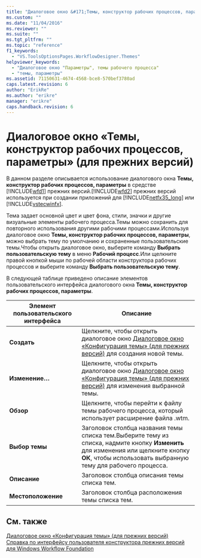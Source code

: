 ```yaml
---
title: "Диалоговое окно &#171;Темы, конструктор рабочих процессов, параметры&#187; (для прежних версий) | Microsoft Docs"
ms.custom: ""
ms.date: "11/04/2016"
ms.reviewer: ""
ms.suite: ""
ms.tgt_pltfrm: ""
ms.topic: "reference"
f1_keywords: 
  - "VS.ToolsOptionsPages.WorkflowDesigner.Themes"
helpviewer_keywords: 
  - "Диалоговое окно "Параметры", темы рабочего процесса"
  - "темы, параметры"
ms.assetid: 71150631-4674-4568-bce8-570bef3780ad
caps.latest.revision: 6
author: "ErikRe"
ms.author: "erikre"
manager: "erikre"
caps.handback.revision: 6
---
```

# Диалоговое окно &#171;Темы, конструктор рабочих процессов, параметры&#187; (для прежних версий)
В данном разделе описывается использование диалогового окна **Темы, конструктор рабочих процессов, параметры** в средстве [!INCLUDE[wfd1](../workflow-designer/includes/wfd1_md.md)] прежних версий.[!INCLUDE[wfd2](../workflow-designer/includes/wfd2_md.md)] прежних версий используется при создании приложений для [!INCLUDE[netfx35_long](../workflow-designer/includes/netfx35_long_md.md)] или [!INCLUDE[vstecwinfx](../workflow-designer/includes/vstecwinfx_md.md)].  
  
 Тема задает основной цвет и цвет фона, стили, значки и другие визуальные элементы рабочего процесса.Темы можно сохранить для повторного использования другими рабочими процессами.Используя диалоговое окно **Темы, конструктор рабочих процессов, параметры**, можно выбрать тему по умолчанию и сохраненные пользовательские темы.Чтобы открыть диалоговое окно, выберите команду **Выбрать пользовательскую тему** в меню **Рабочий процесс**.Или щелкните правой кнопкой мыши по рабочей области конструктора рабочих процессов и выберите команду **Выбрать пользовательскую тему**.  
  
 В следующей таблице приведено описание элементов пользовательского интерфейса диалогового окна **Темы, конструктор рабочих процессов, параметры**.  
  
|Элемент пользовательского интерфейса|Описание|  
|------------------------------------------|--------------|  
|**Создать**|Щелкните, чтобы открыть диалоговое окно [Диалоговое окно «Конфигурация темы» \(для прежних версий\)](../workflow-designer/theme-configuration-dialog-box-legacy.md) для создания новой темы.|  
|**Изменение…**|Щелкните, чтобы открыть диалоговое окно [Диалоговое окно «Конфигурация темы» \(для прежних версий\)](../workflow-designer/theme-configuration-dialog-box-legacy.md) для изменения выбранной темы.|  
|**Обзор**|Щелкните, чтобы перейти к файлу темы рабочего процесса, который использует расширение файла .wtm.|  
|**Выбор темы**|Заголовок столбца названия темы списка тем.Выберите тему из списка, надмите кнопку **Изменить** для изменения или щелкните кнопку **ОК**, чтобы использовать выбранную тему для рабочего процесса.|  
|**Описание**|Заголовок столбца описания темы списка тем.|  
|**Местоположение**|Заголовок столбца расположения темы списка тем.|  
  
## См. также  
 [Диалоговое окно «Конфигурация темы» \(для прежних версий\)](../workflow-designer/theme-configuration-dialog-box-legacy.md)   
 [Справка по интерфейсу пользователя конструктора прежних версий для Windows Workflow Foundation](../workflow-designer/legacy-designer-for-windows-workflow-foundation-ui-help.md)